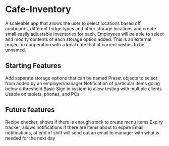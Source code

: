 # Cafe-Inventory

A scaleable app that allows the user to select locations based off cupboards, different fridge types and other storage locations and create small easily adjustable inventories for each.
Employees will be able to select and modify contents of each storage option added.
This is an external project in cooperation with a local cafe that at current wishes to be unnamed.

## Starting Features

Add seperate storage options that can be named
Preset objects to select from added by an employer/manager
Notification of particular items going below a threshold
Basic Sign in system to allow testing with multiple clients
Usable on tablets, phones, and PCs

## Future features

Recipe checker, shows if there is enough stock to create menu items
Expiry tracker, allows notifications if there are items about to expire
Email notifications, at end of shift will send out an email to manager with what is needed for the next day


